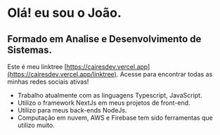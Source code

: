 # Olá! eu sou o João.
## Formado em Analise e Desenvolvimento de Sistemas.

Este é meu linktree [https://cairesdev.vercel.app](https://cairesdev.vercel.app/linktree).
Acesse para encontrar todas as minhas redes sociais ativas!


- Trabalho atualmente com as linguagens Typescript, JavaScript.
- Utilizo o framework NextJs em meus projetos de front-end.
- Utilizo para meus back-ends NodeJs.
- Computação em nuvem, AWS e Firebase tem sido ferramentas que utilizo muito.
